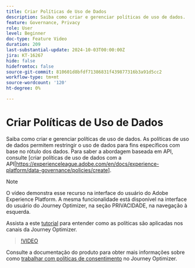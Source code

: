 ```yaml
---
title: Criar Políticas de Uso de Dados
description: Saiba como criar e gerenciar políticas de uso de dados.
feature: Governance, Privacy
role: User
level: Beginner
doc-type: Feature Video
duration: 209
last-substantial-update: 2024-10-03T00:00:00Z
jira: KT-16267
hide: false
hidefromtoc: false
source-git-commit: 810601d8bfdf71386831f439877316b3a91d5cc2
workflow-type: tm+mt
source-wordcount: '120'
ht-degree: 0%

---
```



# Criar Políticas de Uso de Dados

Saiba como criar e gerenciar políticas de uso de dados. As políticas de uso de dados permitem restringir o uso de dados para fins específicos com base no rótulo dos dados. Para saber a abordagem baseada em API, consulte [criar políticas de uso de dados com a API|https://experienceleague.adobe.com/en/docs/experience-platform/data-governance/policies/create].

>[!NOTE]
>
>O vídeo demonstra esse recurso na interface do usuário do Adobe Experience Platform. A mesma funcionalidade está disponível na interface do usuário do Journey Optimizer, na seção PRIVACIDADE, na navegação à esquerda.
>
>Assista a este [tutorial](/help/privacy/enforce-data-usage-policies-in-journey-optimizer-channels.md) para entender como as políticas são aplicadas nos canais da Journey Optimizer.

>[!VIDEO](https://video.tv.adobe.com/v/32977/?learn=on)

Consulte a documentação do produto para obter mais informações sobre como [trabalhar com políticas de consentimento](https://experienceleague.adobe.com/en/docs/journey-optimizer/using/privacy/consent/consent-restricted) no Journey Optimizer.

